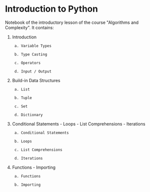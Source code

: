 # Introduction to Python
Notebook of the introductory lesson of the course "Algorithms and Complexity". It contains:
1. Introduction
  
        a. Variable Types
  
        b. Type Casting
  
        c. Operators
  
        d. Input / Output
  
2. Build-in Data Structures
  
        a. List
  
        b. Tuple
  
        c. Set
  
        d. Dictionary
  
3. Conditional Statements - Loops - List Comprehensions - Iterations

        a. Conditional Statements
  
        b. Loops
  
        c. List Comprehensions
  
        d. Iterations
  
4. Functions - Importing

        a. Functions
  
        b. Importing
